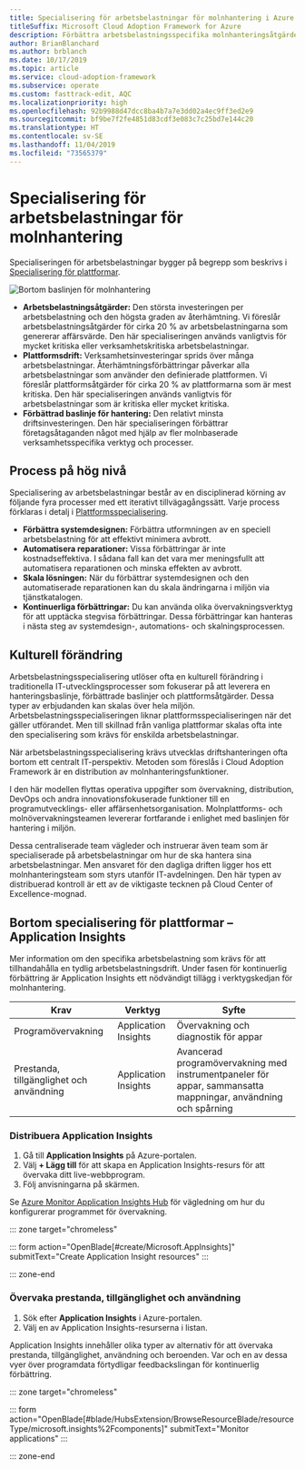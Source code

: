 ```yaml
---
title: Specialisering för arbetsbelastningar för molnhantering i Azure
titleSuffix: Microsoft Cloud Adoption Framework for Azure
description: Förbättra arbetsbelastningsspecifika molnhanteringsåtgärder
author: BrianBlanchard
ms.author: brblanch
ms.date: 10/17/2019
ms.topic: article
ms.service: cloud-adoption-framework
ms.subservice: operate
ms.custom: fasttrack-edit, AQC
ms.localizationpriority: high
ms.openlocfilehash: 92b9988d47dcc8ba4b7a7e3dd02a4ec9ff3ed2e9
ms.sourcegitcommit: bf9be7f2fe4851d83cdf3e083c7c25bd7e144c20
ms.translationtype: HT
ms.contentlocale: sv-SE
ms.lasthandoff: 11/04/2019
ms.locfileid: "73565379"
---
```

# <a name="workload-specialization-for-cloud-management"></a>Specialisering för arbetsbelastningar för molnhantering

Specialiseringen för arbetsbelastningar bygger på begrepp som beskrivs i [Specialisering för plattformar](./platform-specialization.md).

![Bortom baslinjen för molnhantering](../../_images/manage/beyond-the-baseline.png)

- **Arbetsbelastningsåtgärder:** Den största investeringen per arbetsbelastning och den högsta graden av återhämtning. Vi föreslår arbetsbelastningsåtgärder för cirka 20 % av arbetsbelastningarna som genererar affärsvärde. Den här specialiseringen används vanligtvis för mycket kritiska eller verksamhetskritiska arbetsbelastningar.
- **Plattformsdrift:** Verksamhetsinvesteringar sprids över många arbetsbelastningar. Återhämtningsförbättringar påverkar alla arbetsbelastningar som använder den definierade plattformen. Vi föreslår plattformsåtgärder för cirka 20 % av plattformarna som är mest kritiska. Den här specialiseringen används vanligtvis för arbetsbelastningar som är kritiska eller mycket kritiska.
- **Förbättrad baslinje för hantering:** Den relativt minsta driftsinvesteringen. Den här specialiseringen förbättrar företagsåtaganden något med hjälp av fler molnbaserade verksamhetsspecifika verktyg och processer.

## <a name="high-level-process"></a>Process på hög nivå

Specialisering av arbetsbelastningar består av en disciplinerad körning av följande fyra processer med ett iterativt tillvägagångssätt. Varje process förklaras i detalj i [Plattformsspecialisering](./platform-specialization.md).

- **Förbättra systemdesignen:** Förbättra utformningen av en speciell arbetsbelastning för att effektivt minimera avbrott.
- **Automatisera reparationer:** Vissa förbättringar är inte kostnadseffektiva. I sådana fall kan det vara mer meningsfullt att automatisera reparationen och minska effekten av avbrott.
- **Skala lösningen:** När du förbättrar systemdesignen och den automatiserade reparationen kan du skala ändringarna i miljön via tjänstkatalogen.
- **Kontinuerliga förbättringar:** Du kan använda olika övervakningsverktyg för att upptäcka stegvisa förbättringar. Dessa förbättringar kan hanteras i nästa steg av systemdesign-, automations- och skalningsprocessen.

## <a name="cultural-change"></a>Kulturell förändring

Arbetsbelastningsspecialisering utlöser ofta en kulturell förändring i traditionella IT-utvecklingsprocesser som fokuserar på att leverera en hanteringsbaslinje, förbättrade baslinjer och plattformsåtgärder. Dessa typer av erbjudanden kan skalas över hela miljön. Arbetsbelastningsspecialiseringen liknar plattformsspecialiseringen när det gäller utförandet. Men till skillnad från vanliga plattformar skalas ofta inte den specialisering som krävs för enskilda arbetsbelastningar.

När arbetsbelastningsspecialisering krävs utvecklas driftshanteringen ofta bortom ett centralt IT-perspektiv. Metoden som föreslås i Cloud Adoption Framework är en distribution av molnhanteringsfunktioner.

I den här modellen flyttas operativa uppgifter som övervakning, distribution, DevOps och andra innovationsfokuserade funktioner till en programutvecklings- eller affärsenhetsorganisation. Molnplattforms- och molnövervakningsteamen levererar fortfarande i enlighet med baslinjen för hantering i miljön.

Dessa centraliserade team vägleder och instruerar även team som är specialiserade på arbetsbelastningar om hur de ska hantera sina arbetsbelastningar. Men ansvaret för den dagliga driften ligger hos ett molnhanteringsteam som styrs utanför IT-avdelningen. Den här typen av distribuerad kontroll är ett av de viktigaste tecknen på Cloud Center of Excellence-mognad.

## <a name="beyond-platform-specialization---application-insights"></a>Bortom specialisering för plattformar – Application Insights

Mer information om den specifika arbetsbelastning som krävs för att tillhandahålla en tydlig arbetsbelastningsdrift. Under fasen för kontinuerlig förbättring är Application Insights ett nödvändigt tillägg i verktygskedjan för molnhantering.

|Krav|Verktyg|Syfte|
|---|---|---|
|Programövervakning|Application Insights|Övervakning och diagnostik för appar|
|Prestanda, tillgänglighet och användning|Application Insights|Avancerad programövervakning med instrumentpaneler för appar, sammansatta mappningar, användning och spårning|

### <a name="deploy-application-insights"></a>Distribuera Application Insights

1. Gå till **Application Insights** på Azure-portalen.
1. Välj **+ Lägg till** för att skapa en Application Insights-resurs för att övervaka ditt live-webbprogram.
1. Följ anvisningarna på skärmen.

Se [Azure Monitor Application Insights Hub](https://docs.microsoft.com/azure/azure-monitor/azure-monitor-app-hub) för vägledning om hur du konfigurerar programmet för övervakning.

::: zone target="chromeless"

::: form action="OpenBlade[#create/Microsoft.AppInsights]" submitText="Create Application Insight resources" :::

::: zone-end

### <a name="monitor-performance-availability-and-usage"></a>Övervaka prestanda, tillgänglighet och användning

1. Sök efter **Application Insights** i Azure-portalen.
1. Välj en av Application Insights-resurserna i listan.

Application Insights innehåller olika typer av alternativ för att övervaka prestanda, tillgänglighet, användning och beroenden. Var och en av dessa vyer över programdata förtydligar feedbackslingan för kontinuerlig förbättring.

::: zone target="chromeless"

<!-- markdownlint-disable DOCSMD001 -->

::: form action="OpenBlade[#blade/HubsExtension/BrowseResourceBlade/resourceType/microsoft.insights%2Fcomponents]" submitText="Monitor applications" :::

<!-- markdownlint-enable DOCSMD001 -->

::: zone-end

